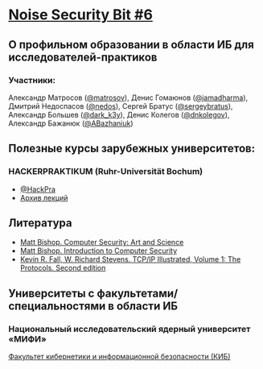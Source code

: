 [Noise Security Bit #6](http://noisebit.podster.fm/6)
=====
## О профильном образовании в области ИБ для исследователей-практиков 


### Участники:
Александр Матросов ([@matrosov](http://twitter.com/matrosov)),
Денис Гомаюнов ([@jamadharma](https://twitter.com/jamadharma)),
Дмитрий Недоспасов ([@nedos](https://twitter.com/nedos)),
Сергей Братус ([@sergeybratus](https://twitter.com/sergeybratus)),
Александр Большев ([@dark_k3y](https://twitter.com/dark_k3y)),
Денис Колегов ([@dnkolegov](https://twitter.com/dnkolegov)),
Александр Бажанюк ([@ABazhaniuk](http://twitter.com/ABazhaniuk))

## Полезные курсы зарубежных университетов:
### HA­CKER­PRAK­TI­KUM (Ruhr-Universität Bochum)
 - [@HackPra](https://twitter.com/HackPra)
 - [Архив лекций](http://www.nds.rub.de/teaching/hackpra/)

## Литература
- [Matt Bishop. Computer Security: Art and Science](http://nob.cs.ucdavis.edu/book/book-aands/)
- [Matt Bishop. Introduction to Computer Security](http://nob.cs.ucdavis.edu/book/book-intro/)
- [Kevin R. Fall, W. Richard Stevens. TCP/IP Illustrated, Volume 1: The Protocols. Second edition](http://www.amazon.com/TCP-Illustrated-Volume-Addison-Wesley-Professional/dp/0321336313/ref=pd_sim_b_8?ie=UTF8&refRID=0ZFEHB43F6Q7QWH4MQXC)

## Университеты с факультетами/специальностями в области ИБ
### Национальный исследовательский ядерный университет «МИФИ»
[Факультет кибернетики и информационной безопасности (КИБ)](http://mephi.ru/about/faculty/Information_Security_Faculty/)

